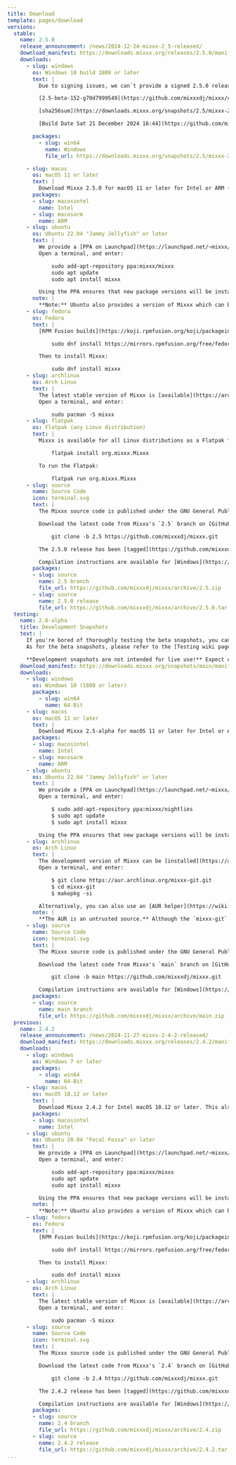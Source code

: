 ```yaml
---
title: Download
template: pages/download
versions:
  stable:
    name: 2.5.0
    release_announcement: /news/2024-12-24-mixxx-2_5-released/
    download_manifest: https://downloads.mixxx.org/releases/2.5.0/manifest.json
    downloads:
      - slug: windows
        os: Windows 10 build 1809 or later
        text: |
          Due to signing issues, we can`t provide a signed 2.5.0 release now. In the meantime please use 2.5-beta-152 which uses already the final source code of Mixxx 2.5.0..

          [2.5-beta-152-g70d7999549](https://github.com/mixxxdj/mixxx/commit/70d799954931e0cbd5db2404a598c941941ce2d2)

          [sha256sum](https://downloads.mixxx.org/snapshots/2.5/mixxx-2.5-beta-152-g70d7999549-win64.msi.sha256sum)

          [Build Date Sat 21 December 2024 16:44](https://github.com/mixxxdj/mixxx/actions/runs/12446735096)

        packages:
          - slug: win64
            name: Windows
            file_url: https://downloads.mixxx.org/snapshots/2.5/mixxx-2.5-beta-152-g70d7999549-win64.msi

      - slug: macos
        os: macOS 11 or later
        text: |
          Download Mixxx 2.5.0 for macOS 11 or later for Intel or ARM (Apple Silicon M1/M2/M3). You can check which version you need by clicking the Apple logo in the menu bar, then "About this Mac". If the window displays an "Apple M..." chip, download the ARM build, otherwise you need the Intel build.
        packages:
        - slug: macosintel
          name: Intel
        - slug: macosarm
          name: ARM
      - slug: ubuntu
        os: Ubuntu 22.04 "Jammy Jellyfish" or later
        text: |
          We provide a [PPA on Launchpad](https://launchpad.net/~mixxx/+archive/mixxx) to make installing install the latest stable version of Mixxx as easy as possible.
          Open a terminal, and enter:

              sudo add-apt-repository ppa:mixxx/mixxx
              sudo apt update
              sudo apt install mixxx

          Using the PPA ensures that new package versions will be installed automatically with `apt`. Otherwise, you can [download individual packages](https://launchpad.net/~mixxx/+archive/ubuntu/mixxx/+packages) and install them manually.
        note: |
          **Note:** Ubuntu also provides a version of Mixxx which can be installed directly from the Ubuntu Software Centre. This version is usually woefully out of date; therefore using the PPA is advised.
      - slug: fedora
        os: Fedora
        text: |
          [RPM Fusion builds](https://koji.rpmfusion.org/koji/packageinfo?packageID=148) are maintained by the Mixxx development team. We support the next, the current, and selected previous Fedora release(s) if possible. If you do not have the RPM Fusion repository installed already, before installing Mixxx, run:

              sudo dnf install https://mirrors.rpmfusion.org/free/fedora/rpmfusion-free-release-$(rpm -E %fedora).noarch.rpm

          Then to install Mixxx:

              sudo dnf install mixxx
      - slug: archlinux
        os: Arch Linux
        text: |
          The latest stable version of Mixxx is [available](https://archlinux.org/packages/extra/x86_64/mixxx/) in the extra repository and can be installed using `pacman`.
          Open a terminal, and enter:

              sudo pacman -S mixxx
      - slug: flatpak
        os: Flatpak (any Linux distribution)
        text: |
          Mixxx is available for all Linux distributions as a Flatpak from Flathub. Refer to the [Flathub setup instructions](https://flathub.org/setup) for your distribution if you have not installed a Flatpak from Flathub before. Then, install the Mixxx Flatpak by running:

              flatpak install org.mixxx.Mixxx

          To run the Flatpak:

              flatpak run org.mixxx.Mixxx
      - slug: source
        name: Source Code
        icon: terminal.svg
        text: |
          The Mixxx source code is published under the GNU General Public License (GPL) v2 or later. Please check the `LICENSE` file in our source tree for complete licensing information.

          Download the latest code from Mixxx's `2.5` branch on [GitHub](https://github.com/mixxxdj/mixxx/tree/2.5) by opening a terminal and running:

              git clone -b 2.5 https://github.com/mixxxdj/mixxx.git

          The 2.5.0 release has been [tagged](https://github.com/mixxxdj/mixxx/releases/tag/2.5.0) with `2.5.0`.

          Compilation instructions are available for [Windows](https://github.com/mixxxdj/mixxx/wiki/Compiling-On-Windows), [macOS](https://github.com/mixxxdj/mixxx/wiki/Compiling-on-macOS), and [Linux](https://github.com/mixxxdj/mixxx/wiki/Compiling-On-Linux).
        packages:
        - slug: source
          name: 2.5 branch
          file_url: https://github.com/mixxxdj/mixxx/archive/2.5.zip
        - slug: source
          name: 2.5.0 release
          file_url: https://github.com/mixxxdj/mixxx/archive/2.5.0.tar.gz
  testing:
    name: 2.6-alpha
    title: Development Snapshots
    text: |
      If you're bored of thoroughly testing the beta snapshots, you can also test the current development snapshot to get a glimpse at the even newer features.
      As for the beta snapshots, please refer to the [Testing wiki page](https://github.com/mixxxdj/mixxx/wiki/Testing) for where to find the latest builds and instructions how to test pull requests before they even reach this alpha.

      **Development snapshots are not intended for live use!** Expect crashes and make sure to back up your Mixxx settings and library before upgrading as explained in the Testing wiki page.
    download_manifest: https://downloads.mixxx.org/snapshots/main/manifest.json
    downloads:
      - slug: windows
        os: Windows 10 (1809 or later)
        packages:
          - slug: win64
            name: 64-Bit
      - slug: macos
        os: macOS 11 or later
        text: |
          Download Mixxx 2.5-alpha for macOS 11 or later for Intel or ARM (Apple Silicon M1/M2/M3). You can check which version you need by clicking the Apple logo in the menu bar, then "About this Mac". If the window displays an "Apple M..." chip, download the ARM build, otherwise you need the Intel build.
        packages:
        - slug: macosintel
          name: Intel
        - slug: macosarm
          name: ARM
      - slug: ubuntu
        os: Ubuntu 22.04 "Jammy Jellyfish" or later
        text: |
          We provide a [PPA on Launchpad](https://launchpad.net/~mixxx/+archive/ubuntu/nightlies) to make installing the latest development snapshot of Mixxx as easy as possible.
          Open a terminal, and enter:

              $ sudo add-apt-repository ppa:mixxx/nightlies
              $ sudo apt update
              $ sudo apt install mixxx

          Using the PPA ensures that new package versions will be installed automatically with `apt`. Otherwise, you can [download individual packages](https://launchpad.net/~mixxx/+archive/ubuntu/nightlies/+packages) and install them manually.
      - slug: archlinux
        os: Arch Linux
        text: |
          The development version of Mixxx can be [installed](https://aur.archlinux.org/packages/mixxx-git/) from the Arch User Repository (AUR).
          Open a terminal, and enter:

              $ git clone https://aur.archlinux.org/mixxx-git.git
              $ cd mixxx-git
              $ makepkg -si

          Alternatively, you can also use an [AUR helper](https://wiki.archlinux.org/index.php/AUR_helpers) to make the installation more straightforward.
        note: |
          **The AUR is an untrusted source.** Although the `mixxx-git` package is maintained by the Mixxx development team, you should always read the `PKGBUILD` of each AUR package you install to make sure it doesn't contain malicious code.
      - slug: source
        name: Source Code
        icon: terminal.svg
        text: |
          The Mixxx source code is published under the GNU General Public License (GPL) v2 or later. Please check the `LICENSE` file in our source tree for complete licensing information.

          Download the latest code from Mixxx's `main` branch on [GitHub](https://github.com/mixxxdj/mixxx/tree/main) by opening a terminal and running:

              git clone -b main https://github.com/mixxxdj/mixxx.git

          Compilation instructions are available for [Windows](https://github.com/mixxxdj/mixxx/wiki/Compiling-On-Windows), [macOS](https://github.com/mixxxdj/mixxx/wiki/Compiling-On-macOS), and [Linux](https://github.com/mixxxdj/mixxx/wiki/Compiling-On-Linux).
        packages:
        - slug: source
          name: main branch
          file_url: https://github.com/mixxxdj/mixxx/archive/main.zip
  previous:
    name: 2.4.2
    release_announcement: /news/2024-11-27-mixxx-2-4-2-released/
    download_manifest: https://downloads.mixxx.org/releases/2.4.2/manifest.json
    downloads:
      - slug: windows
        os: Windows 7 or later
        packages:
          - slug: win64
            name: 64-Bit
      - slug: macos
        os: macOS 10.12 or later
        text: |
          Download Mixxx 2.4.2 for Intel macOS 10.12 or later. This also runs with Rosetta 2 on ARM macOS (Apple Silicon).
        packages:
        - slug: macosintel
          name: Intel
      - slug: ubuntu
        os: Ubuntu 20.04 "Focal Fossa" or later
        text: |
          We provide a [PPA on Launchpad](https://launchpad.net/~mixxx/+archive/mixxx) to make installing install the latest stable version of Mixxx as easy as possible.
          Open a terminal, and enter:

              sudo add-apt-repository ppa:mixxx/mixxx
              sudo apt update
              sudo apt install mixxx

          Using the PPA ensures that new package versions will be installed automatically with `apt`. Otherwise, you can [download individual packages](https://launchpad.net/~mixxx/+archive/ubuntu/mixxx/+packages) and install them manually.
        note: |
          **Note:** Ubuntu also provides a version of Mixxx which can be installed directly from the Ubuntu Software Centre. This version is usually woefully out of date; therefore using the PPA is advised.
      - slug: fedora
        os: Fedora
        text: |
          [RPM Fusion builds](https://koji.rpmfusion.org/koji/packageinfo?packageID=148) are maintained by the Mixxx development team. We support the next, the current, and selected previous Fedora release(s) if possible. If you do not have the RPM Fusion repository installed already, before installing Mixxx, run:

              sudo dnf install https://mirrors.rpmfusion.org/free/fedora/rpmfusion-free-release-$(rpm -E %fedora).noarch.rpm

          Then to install Mixxx:

              sudo dnf install mixxx
      - slug: archlinux
        os: Arch Linux
        text: |
          The latest stable version of Mixxx is [available](https://archlinux.org/packages/extra/x86_64/mixxx/) in the extra repository and can be installed using `pacman`.
          Open a terminal, and enter:

              sudo pacman -S mixxx
      - slug: source
        name: Source Code
        icon: terminal.svg
        text: |
          The Mixxx source code is published under the GNU General Public License (GPL) v2 or later. Please check the `LICENSE` file in our source tree for complete licensing information.

          Download the latest code from Mixxx's `2.4` branch on [GitHub](https://github.com/mixxxdj/mixxx/tree/2.4) by opening a terminal and running:

              git clone -b 2.4 https://github.com/mixxxdj/mixxx.git

          The 2.4.2 release has been [tagged](https://github.com/mixxxdj/mixxx/releases/tag/2.4.2) with `2.4.2`.

          Compilation instructions are available for [Windows](https://github.com/mixxxdj/mixxx/wiki/Compiling-On-Windows), [macOS](https://github.com/mixxxdj/mixxx/wiki/Compiling-On-macOS), and [Linux](https://github.com/mixxxdj/mixxx/wiki/Compiling-On-Linux).
        packages:
        - slug: source
          name: 2.4 branch
          file_url: https://github.com/mixxxdj/mixxx/archive/2.4.zip
        - slug: source
          name: 2.4.2 release
          file_url: https://github.com/mixxxdj/mixxx/archive/2.4.2.tar.gz
...
```

